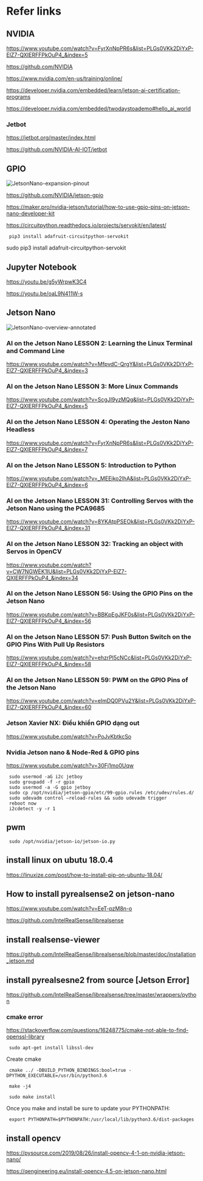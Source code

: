 # Refer links

## NVIDIA

https://www.youtube.com/watch?v=FyrXnNpPR6s&list=PLGs0VKk2DiYxP-ElZ7-QXIERFFPkOuP4_&index=5

https://github.com/NVIDIA

https://www.nvidia.com/en-us/training/online/

https://developer.nvidia.com/embedded/learn/jetson-ai-certification-programs

https://developer.nvidia.com/embedded/twodaystoademo#hello_ai_world

### Jetbot

https://jetbot.org/master/index.html

https://github.com/NVIDIA-AI-IOT/jetbot

## GPIO

![JetsonNano-expansion-pinout](https://user-images.githubusercontent.com/73679364/136185152-faec5c9b-4d30-427f-9b10-27345fca6dde.png)

https://github.com/NVIDIA/jetson-gpio

https://maker.pro/nvidia-jetson/tutorial/how-to-use-gpio-pins-on-jetson-nano-developer-kit

https://circuitpython.readthedocs.io/projects/servokit/en/latest/

     pip3 install adafruit-circuitpython-servokit
sudo pip3 install adafruit-circuitpython-servokit

## Jupyter Notebook

https://youtu.be/g5yWrpwK3C4

https://youtu.be/oaL9N411W-s

## Jetson Nano

![JetsonNano-overview-annotated](https://user-images.githubusercontent.com/73679364/136184979-5444495a-425e-4060-93c1-4807d7fb5831.png)

### AI on the Jetson Nano LESSON 2: Learning the Linux Terminal and Command Line
https://www.youtube.com/watch?v=MfpvdC-QrgY&list=PLGs0VKk2DiYxP-ElZ7-QXIERFFPkOuP4_&index=3

### AI on the Jetson Nano LESSON 3: More Linux Commands
https://www.youtube.com/watch?v=ScgJI9yzMQg&list=PLGs0VKk2DiYxP-ElZ7-QXIERFFPkOuP4_&index=5

### AI on the Jetson Nano LESSON 4: Operating the Jeston Nano Headless
https://www.youtube.com/watch?v=FyrXnNpPR6s&list=PLGs0VKk2DiYxP-ElZ7-QXIERFFPkOuP4_&index=7

### AI on the Jetson Nano LESSON 5: Introduction to Python
https://www.youtube.com/watch?v=_MEEjko2lhA&list=PLGs0VKk2DiYxP-ElZ7-QXIERFFPkOuP4_&index=6

### AI on the Jetson Nano LESSON 31: Controlling Servos with the Jetson Nano using the PCA9685
https://www.youtube.com/watch?v=8YKAtpPSEOk&list=PLGs0VKk2DiYxP-ElZ7-QXIERFFPkOuP4_&index=31

### AI on the Jetson Nano LESSON 32: Tracking an object with Servos in OpenCV
https://www.youtube.com/watch?v=CW7NGWEK1IU&list=PLGs0VKk2DiYxP-ElZ7-QXIERFFPkOuP4_&index=34

### AI on the Jetson Nano LESSON 56: Using the GPIO Pins on the Jetson Nano
https://www.youtube.com/watch?v=BBKpEgJKF0s&list=PLGs0VKk2DiYxP-ElZ7-QXIERFFPkOuP4_&index=56

### AI on the Jetson Nano LESSON 57: Push Button Switch on the GPIO Pins With Pull Up Resistors
https://www.youtube.com/watch?v=ehzrPl5cNCc&list=PLGs0VKk2DiYxP-ElZ7-QXIERFFPkOuP4_&index=58

### AI on the Jetson Nano LESSON 59: PWM on the GPIO Pins of the Jetson Nano
https://www.youtube.com/watch?v=eImDQ0PVu2Y&list=PLGs0VKk2DiYxP-ElZ7-QXIERFFPkOuP4_&index=60

### Jetson Xavier NX: Điều khiển GPIO dạng out
https://www.youtube.com/watch?v=PoJvKbtkcSo

### Nvidia Jetson nano & Node-Red & GPIO pins
https://www.youtube.com/watch?v=30Fj1mo0Uqw

     sudo usermod -aG i2c jetboy 
     sudo groupadd -f -r gpio
     sudo usermod -a -G gpio jetboy
     sudo cp /opt/nvidia/jetson-gpio/etc/99-gpio.rules /etc/udev/rules.d/
     sudo udevadm control –reload-rules && sudo udevadm trigger
     reboot now
     i2cdetect -y -r 1
     
## pwm

     sudo /opt/nvidia/jetson-io/jetson-io.py

## install linux on ubutu 18.0.4

https://linuxize.com/post/how-to-install-pip-on-ubuntu-18.04/

## How to install pyrealsense2 on jetson-nano

https://www.youtube.com/watch?v=EeT-pzM8n-o

https://github.com/IntelRealSense/librealsense

## install realsense-viewer

https://github.com/IntelRealSense/librealsense/blob/master/doc/installation_jetson.md

## install pyrealsesne2 from source [Jetson Error]

https://github.com/IntelRealSense/librealsense/tree/master/wrappers/python

### cmake error

https://stackoverflow.com/questions/16248775/cmake-not-able-to-find-openssl-library

     sudo apt-get install libssl-dev
     
Create cmake
     
     cmake ../ -DBUILD_PYTHON_BINDINGS:bool=true -DPYTHON_EXECUTABLE=/usr/bin/python3.6
     
     make -j4
     
     sudo make install

Once you make and install be sure to update your PYTHONPATH:

     
     export PYTHONPATH=$PYTHONPATH:/usr/local/lib/python3.6/dist-packages
    
## install opencv

https://pysource.com/2019/08/26/install-opencv-4-1-on-nvidia-jetson-nano/

https://qengineering.eu/install-opencv-4.5-on-jetson-nano.html


